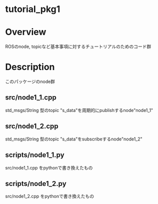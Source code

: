 tutorial_pkg1
====

Overview
====
ROSのnode, topicなど基本事項に対するチュートリアルのためのコード群

Description
====
このパッケージのnode群

## src/node1_1.cpp
std_msgs/String 型のtopic "s_data"を周期的にpublishするnode"node1_1"

## src/node1_2.cpp
std_msgs/String 型のtopic "s_data"をsubscribeするnode"node1_2"

## scripts/node1_1.py
src/node1_1.cpp をpythonで書き換えたもの

## scripts/node1_2.py
src/node1_2.cpp をpythonで書き換えたもの
